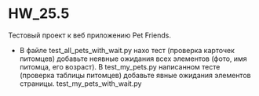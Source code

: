 # HW_25.5
Тестовый проект к веб приложению Pet Friends.

- В файле test_all_pets_with_wait.py нахо тест (проверка карточек питомцев) добавьте неявные ожидания всех элементов (фото, имя питомца, его возраст).
В  test_my_pets.py написанном тесте (проверка таблицы питомцев) добавьте явные ожидания элементов страницы.
test_my_pets_with_wait.py
